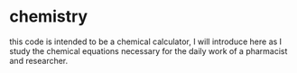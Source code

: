 # chemistry

this code is intended to be a chemical calculator, I will introduce here as I study the chemical equations necessary for the daily work of a pharmacist and researcher.
